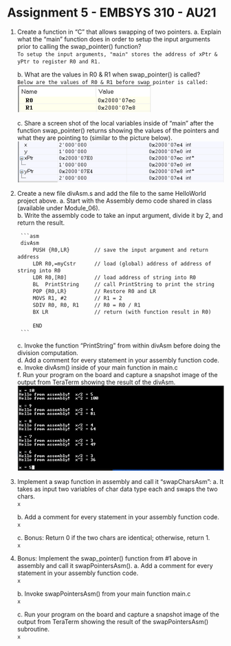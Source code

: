 # Assignment 5 - EMBSYS 310 - AU21

1. Create a function in “C” that allows swapping of two pointers.
    a. Explain what the “main” function does in order to setup the input
        arguments prior to calling the swap_pointer() function?  
        ```To setup the input arguments, "main" stores the address of xPtr
        & yPtr to register R0 and R1.```

    b. What are the values in R0 & R1 when swap_pointer() is called?  
        `Below are the values of R0 & R1 before swap_pointer is called:`  
        ![instructions](r0_r1_before.png)

    c. Share a screen shot of the local variables inside of “main” after the
        function swap_pointer() returns showing the values of the pointers and
        what they are pointing to (similar to the picture below).  
        ![instructions](swap_pointer_after.png)

2. Create a new file divAsm.s and add the file to the same HelloWorld project above.
    a. Start with the Assembly demo code shared in class (available under Module_06).  
    b. Write the assembly code to take an input argument, divide it by 2, and return the result.  

        ```asm
        divAsm
            PUSH {R0,LR}        // save the input argument and return address
            LDR R0,=myCstr      // load (global) address of address of string into R0
            LDR R0,[R0]         // load address of string into R0
            BL  PrintString     // call PrintString to print the string
            POP {R0,LR}         // Restore R0 and LR
            MOVS R1, #2         // R1 = 2
            SDIV R0, R0, R1     // R0 = R0 / R1 
            BX LR               // return (with function result in R0)

            END
        ```

    c. Invoke the function “PrintString” from within divAsm before doing the division
        computation.  
    d. Add a comment for every statement in your assembly function code.  
    e. Invoke divAsm() inside of your main function in main.c  
    f. Run your program on the board and capture a snapshot image of the output from
        TeraTerm showing the result of the divAsm.  
        ![instructions](terraterm_div_by_2.png)

3. Implement a swap function in assembly and call it “swapCharsAsm”:
    a. It takes as input two variables of char data type each and swaps the two chars.  
        `x`

    b. Add a comment for every statement in your assembly function code.  
        `x`

    c. Bonus: Return 0 if the two chars are identical; otherwise, return 1.  
        `x`

4. Bonus: Implement the swap_pointer() function from #1 above in assembly and call it swapPointersAsm().
    a. Add a comment for every statement in your assembly function code.  
        `x`

    b. Invoke swapPointersAsm() from your main function main.c  
        `x`

    c. Run your program on the board and capture a snapshot image of the output from
        TeraTerm showing the result of the swapPointersAsm() subroutine.  
        `x`
